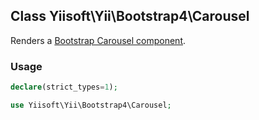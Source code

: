## Class Yiisoft\Yii\Bootstrap4\Carousel
Renders a [Bootstrap Carousel component](https://getbootstrap.com/docs/4.5/components/carousel/).

### Usage

```php
declare(strict_types=1);

use Yiisoft\Yii\Bootstrap4\Carousel;
```

